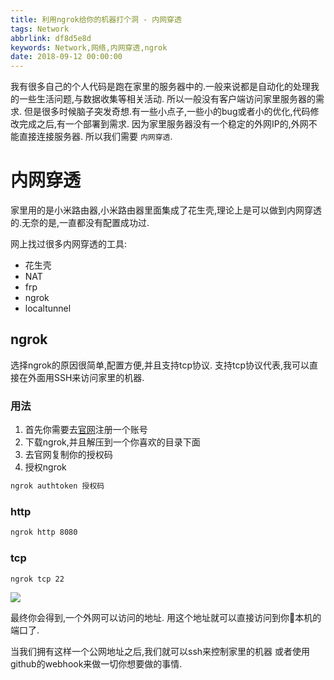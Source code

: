 ```yaml
---
title: 利用ngrok给你的机器打个洞 - 内网穿透
tags: Network
abbrlink: df8d5e8d
keywords: Network,网络,内网穿透,ngrok
date: 2018-09-12 00:00:00
---
```


我有很多自己的个人代码是跑在家里的服务器中的.一般来说都是自动化的处理我的一些生活问题,与数据收集等相关活动.
所以一般没有客户端访问家里服务器的需求.
但是很多时候脑子突发奇想.有一些小点子,一些小的bug或者小的优化,代码修改完成之后,有一个部署到需求.
因为家里服务器没有一个稳定的外网IP的,外网不能直接连接服务器.
所以我们需要 `内网穿透`.

# 内网穿透

家里用的是小米路由器,小米路由器里面集成了花生壳,理论上是可以做到内网穿透的.无奈的是,一直都没有配置成功过.

网上找过很多内网穿透的工具:
* 花生壳
* NAT
* frp
* ngrok
* localtunnel


## ngrok

选择ngrok的原因很简单,配置方便,并且支持tcp协议.
支持tcp协议代表,我可以直接在外面用SSH来访问家里的机器.

### 用法
1. 首先你需要去[官网](https://ngrok.com/)注册一个账号
2. 下载ngrok,并且解压到一个你喜欢的目录下面
3. 去官网复制你的授权码
4. 授权ngrok

```bash
ngrok authtoken 授权码
```

### http
```bash
ngrok http 8080
```

### tcp
```bash
ngrok tcp 22
```

![](https://ngrok.com/static/img/ngrok-demo-static.png)

最终你会得到,一个外网可以访问的地址.
用这个地址就可以直接访问到你本机的端口了.


当我们拥有这样一个公网地址之后,我们就可以ssh来控制家里的机器
或者使用github的webhook来做一切你想要做的事情.